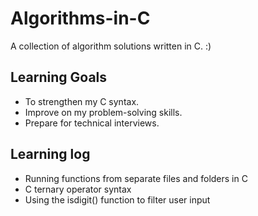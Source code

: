 # Algorithms-in-C
A collection of algorithm solutions written in C. :) 

## Learning Goals
- To strengthen my C syntax.
- Improve on my problem-solving skills.
- Prepare for technical interviews.

## Learning log
- Running functions from separate files and folders in C
- C ternary operator syntax
- Using the isdigit() function to filter user input
